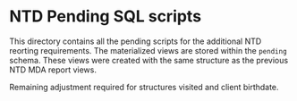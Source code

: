 # NTD Pending SQL scripts

This directory contains all the pending scripts for the additional NTD reorting requirements. The materialized views are stored within the `pending` schema. These views were created with the same structure as the previous NTD MDA report views.

Remaining adjustment required for structures visited and client birthdate.

